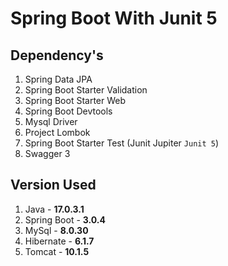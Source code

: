 # Spring Boot With Junit 5

## Dependency's

1. Spring Data JPA
2. Spring Boot Starter Validation
3. Spring Boot Starter Web
4. Spring Boot Devtools
5. Mysql Driver
6. Project Lombok
7. Spring Boot Starter Test (Junit Jupiter `Junit 5`)
8. Swagger 3

## Version Used

1. Java - **17.0.3.1**
2. Spring Boot - **3.0.4**
3. MySql - **8.0.30**
4. Hibernate - **6.1.7**
5. Tomcat - **10.1.5**